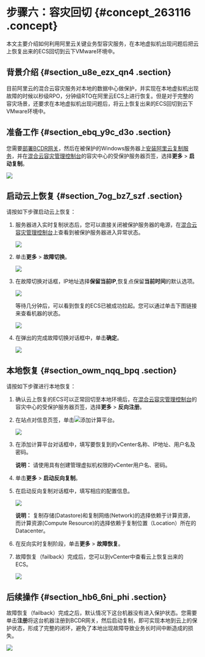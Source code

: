 # 步骤六：容灾回切 {#concept_263116 .concept}

本文主要介绍如何利用阿里云关键业务型容灾服务，在本地虚拟机出现问题后把云上恢复出来的ECS回切到云下VMware环境中。

## 背景介绍 {#section_u8e_ezx_qn4 .section}

目前阿里云的混合云容灾服务对本地的数据中心做保护，并实现在本地虚拟机出现故障的时候以秒级RPO，分钟级RTO在阿里云ECS上进行恢复。但是对于完整的容灾场景，还要求在本地虚拟机出现问题后，将云上恢复出来的ECS回切到云下VMware环境中。

## 准备工作 {#section_ebq_y9c_d3o .section}

您需要[部署BCDR网关](https://help.aliyun.com/document_detail/92482.html)，然后在被保护的Windows服务器上[安装阿里云复制服务](https://help.aliyun.com/document_detail/92483.html)，并在[混合云容灾管理控制台](https://hdr.console.aliyun.com)的容灾中心的受保护服务器页签，选择**更多** \> **启动复制**。

![](http://static-aliyun-doc.oss-cn-hangzhou.aliyuncs.com/assets/img/217442/155745801846862_zh-CN.png)

## 启动云上恢复 {#section_7og_bz7_szf .section}

请按如下步骤启动云上恢复：

1.  服务器进入实时复制状态后，您可以直接关闭被保护服务器的电源，在[混合云容灾管理控制台](https://hdr.console.aliyun.com)上查看到被保护服务器进入异常状态。

    ![](http://static-aliyun-doc.oss-cn-hangzhou.aliyuncs.com/assets/img/217442/155745801846867_zh-CN.png)

2.  单击**更多** \> **故障切换**。

    ![](http://static-aliyun-doc.oss-cn-hangzhou.aliyuncs.com/assets/img/217442/155745801846875_zh-CN.jpg)

3.  在故障切换对话框，IP地址选择**保留当前IP**,恢复点保留**当前时间**的默认选项。

    ![](http://static-aliyun-doc.oss-cn-hangzhou.aliyuncs.com/assets/img/217442/155745801946876_zh-CN.jpg)

    等待几分钟后，可以看到恢复的ECS已被成功拉起。您可以通过单击下图链接来查看机器的状态。

    ![](http://static-aliyun-doc.oss-cn-hangzhou.aliyuncs.com/assets/img/217442/155745801946881_zh-CN.png)

4.  在弹出的完成故障切换对话框中，单击**确定**。

    ![](http://static-aliyun-doc.oss-cn-hangzhou.aliyuncs.com/assets/img/217442/155745801946886_zh-CN.png)


## 本地恢复 {#section_owm_nqq_bpq .section}

请按如下步骤进行本地恢复：

1.  确认云上恢复的ECS可以正常回切至本地环境后，在[混合云容灾管理控制台](https://hdr.console.aliyun.com)的容灾中心的受保护服务器页签，选择**更多** \> **反向注册**。
2.  在站点对信息页签，单击![](http://static-aliyun-doc.oss-cn-hangzhou.aliyuncs.com/assets/img/217442/155745801946891_zh-CN.jpg)添加计算平台。

    ![](http://static-aliyun-doc.oss-cn-hangzhou.aliyuncs.com/assets/img/217442/155745801946904_zh-CN.jpg)

3.  在添加计算平台对话框中，填写要恢复到的vCenter名称、IP地址、用户名及密码。

    **说明：** 请使用具有创建管理虚拟机权限的vCenter用户名、密码。

4.  单击**更多** \> **启动反向复制**。
5.  在启动反向复制对话框中，填写相应的配置信息。

    ![](http://static-aliyun-doc.oss-cn-hangzhou.aliyuncs.com/assets/img/217442/155745801946905_zh-CN.png)

    **说明：** 复制存储\(Datastore\)和复制网络\(Network\)的选择依赖于计算资源，而计算资源\(Compute Resource\)的选择依赖于复制位置（Location）所在的Datacenter。

6.  在反向实时复制阶段，单击**更多** \> **故障恢复**。
7.  故障恢复（failback）完成后，您可以到vCenter中查看云上恢复出来的ECS。

    ![](http://static-aliyun-doc.oss-cn-hangzhou.aliyuncs.com/assets/img/217442/155745801946902_zh-CN.png)


## 后续操作 {#section_hb6_6ni_phi .section}

故障恢复（failback）完成之后，默认情况下这台机器没有进入保护状态。您需要单击**注册**将这台机器注册到BCDR网关，然后启动复制，即可实现本地到云上的保护状态，形成了完整的闭环，避免了本地出现故障导致业务长时间中断造成的损失。

![](http://static-aliyun-doc.oss-cn-hangzhou.aliyuncs.com/assets/img/217442/155745801946931_zh-CN.png)

